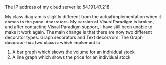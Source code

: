 The IP address of my cloud server is: 54.191.47.218

My class diagram is slightly different from the actual implementation when it comes to the panel decorators. My version of Visual Paradigm is broken, and after contacting Visual Paradigm support, I have still been unable to make it work again.
The main change is that there are now two different decorator types: Graph decorators and Text decorators. The Graph decorator has two classes which implement it: 
1. A bar graph which shows the volume for an individual stock
2. A line graph which shows the price for an individual stock